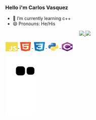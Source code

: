 ### Hello i'm Carlos Vasquez


- 🌱 I’m currently learning c++
- 😄 Pronouns: He/His

<div align="center">
  <a href="https://github.com/haeka666">
  <img height="180em" src="https://github-readme-stats.vercel.app/api?username=haeka666&show_icons=false&theme=dark&include_all_commits=true&count_private=true"/>
  <img height="180em" src="https://github-readme-stats.vercel.app/api/top-langs/?username=haeka666&layout=compact&langs_count=7&theme=dark"/>
</div>

<div style="display: inline_block"><br>
  
  
  <img align="center" alt="Rafa-Js" height="30" width="40" src="https://raw.githubusercontent.com/devicons/devicon/master/icons/javascript/javascript-plain.svg">
  
  <img align="center" alt="Rafa-HTML" height="30" width="40" src="https://raw.githubusercontent.com/devicons/devicon/master/icons/html5/html5-original.svg">
  <img align="center" alt="Rafa-CSS" height="30" width="40" src="https://raw.githubusercontent.com/devicons/devicon/master/icons/css3/css3-original.svg">
  <img align="center" alt="Rafa-Python" height="30" width="40" src="https://raw.githubusercontent.com/devicons/devicon/master/icons/python/python-original.svg">
  <img align="center" alt="Rafa-Csharp" height="30" width="40" src="https://raw.githubusercontent.com/devicons/devicon/master/icons/csharp/csharp-original.svg">
   
</div>

  ![Snake animation](https://github.com/rafaballerini/rafaballerini/blob/output/github-contribution-grid-snake.svg)
